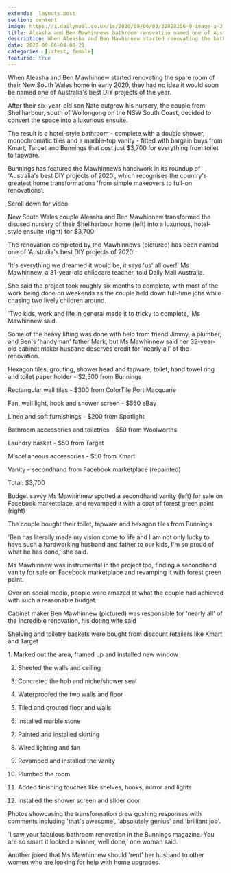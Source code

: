 ```yaml
---
extends: _layouts.post
section: content
image: https://i.dailymail.co.uk/1s/2020/09/06/03/32828256-0-image-a-3_1599357769070.jpg 
title: Aleasha and Ben Mawhinnews bathroom renovation named one of Australias best DIY projects of 2020 
description: When Aleasha and Ben Mawhinnew started renovating the bathroom of their New South Wales home in 2019, they had no idea their work would be named one of Australias best DIY project of 2020. 
date: 2020-09-06-04-00-21 
categories: [latest, female] 
featured: true 
--- 
```

When Aleasha and Ben Mawhinnew started renovating the spare room of their New South Wales home in early 2020, they had no idea it would soon be named one of Australia's best DIY projects of the year.

After their six-year-old son Nate outgrew his nursery, the couple from Shellharbour, south of Wollongong on the NSW South Coast, decided to convert the space into a luxurious ensuite.

The result is a hotel-style bathroom - complete with a double shower, monochromatic tiles and a marble-top vanity - fitted with bargain buys from Kmart, Target and Bunnings that cost just $3,700 for everything from toilet to tapware.

Bunnings has featured the Mawhinnews handiwork in its roundup of 'Australia's best DIY projects of 2020', which recognises the country's greatest home transformations 'from simple makeovers to full-on renovations'.

Scroll down for video

New South Wales couple Aleasha and Ben Mawhinnew transformed the disused nursery of their Shellharbour home (left) into a luxurious, hotel-style ensuite (right) for $3,700

The renovation completed by the Mawhinnews (pictured) has been named one of 'Australia's best DIY projects of 2020'

'It's everything we dreamed it would be, it says 'us' all over!' Ms Mawhinnew, a 31-year-old childcare teacher, told Daily Mail Australia.

She said the project took roughly six months to complete, with most of the work being done on weekends as the couple held down full-time jobs while chasing two lively children around.

'Two kids, work and life in general made it to tricky to complete,' Ms Mawhinnew said. 

Some of the heavy lifting was done with help from friend Jimmy, a plumber, and Ben's 'handyman' father Mark, but Ms Mawhinnew said her 32-year-old cabinet maker husband deserves credit for 'nearly all' of the renovation. 

Hexagon tiles, grouting, shower head and tapware, toilet, hand towel ring and toilet paper holder - $2,500 from Bunnings

Rectangular wall tiles - $300 from ColorTile Port Macquarie

Fan, wall light, hook and shower screen - $550 eBay 

Linen and soft furnishings - $200 from Spotlight

Bathroom accessories and toiletries - $50 from Woolworths 

Laundry basket - $50 from Target

Miscellaneous accessories - $50 from Kmart

Vanity - secondhand from Facebook marketplace (repainted)

Total: $3,700

Budget savvy Ms Mawhinnew spotted a secondhand vanity (left) for sale on Facebook marketplace, and revamped it with a coat of forest green paint (right)

The couple bought their toilet, tapware and hexagon tiles from Bunnings

'Ben has literally made my vision come to life and I am not only lucky to have such a hardworking husband and father to our kids, I'm so proud of what he has done,' she said.

Ms Mawhinnew was instrumental in the project too, finding a secondhand vanity for sale on Facebook marketplace and revamping it with forest green paint.

Over on social media, people were amazed at what the couple had achieved with such a reasonable budget.

Cabinet maker Ben Mawhinnew (pictured) was responsible for 'nearly all' of the incredible renovation, his doting wife said

Shelving and toiletry baskets were bought from discount retailers like Kmart and Target

1. Marked out the area, framed up and installed new window

2. Sheeted the walls and ceiling

3. Concreted the hob and niche/shower seat

4. Waterproofed the two walls and floor

5. Tiled and grouted floor and walls

6. Installed marble stone

7. Painted and installed skirting

8. Wired lighting and fan

9. Revamped and installed the vanity

10. Plumbed the room

11. Added finishing touches like shelves, hooks, mirror and lights

12. Installed the shower screen and slider door 

Photos showcasing the transformation drew gushing responses with comments including 'that's awesome', 'absolutely genius' and 'brilliant job'.

'I saw your fabulous bathroom renovation in the Bunnings magazine. You are so smart it looked a winner, well done,' one woman said.

Another joked that Ms Mawhinnew should 'rent' her husband to other women who are looking for help with home upgrades.

